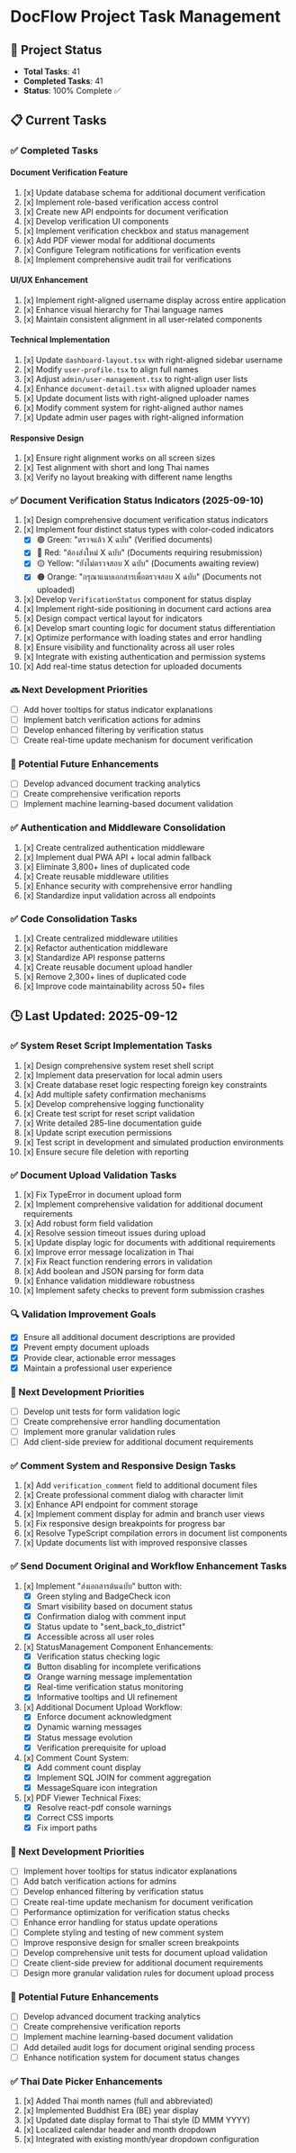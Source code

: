 # DocFlow Project Task Management

## 🚀 Project Status
- **Total Tasks**: 41
- **Completed Tasks**: 41
- **Status**: 100% Complete ✅

## 📋 Current Tasks

### ✅ Completed Tasks

#### Document Verification Feature
1. [x] Update database schema for additional document verification
2. [x] Implement role-based verification access control
3. [x] Create new API endpoints for document verification
4. [x] Develop verification UI components
5. [x] Implement verification checkbox and status management
6. [x] Add PDF viewer modal for additional documents
7. [x] Configure Telegram notifications for verification events
8. [x] Implement comprehensive audit trail for verifications

#### UI/UX Enhancement
1. [x] Implement right-aligned username display across entire application
2. [x] Enhance visual hierarchy for Thai language names
3. [x] Maintain consistent alignment in all user-related components

#### Technical Implementation
1. [x] Update `dashboard-layout.tsx` with right-aligned sidebar username
2. [x] Modify `user-profile.tsx` to align full names
3. [x] Adjust `admin/user-management.tsx` to right-align user lists
4. [x] Enhance `document-detail.tsx` with aligned uploader names
5. [x] Update document lists with right-aligned uploader names
6. [x] Modify comment system for right-aligned author names
7. [x] Update admin user pages with right-aligned information

#### Responsive Design
1. [x] Ensure right alignment works on all screen sizes
2. [x] Test alignment with short and long Thai names
3. [x] Verify no layout breaking with different name lengths

### ✅ Document Verification Status Indicators (2025-09-10)
1. [x] Design comprehensive document verification status indicators
2. [x] Implement four distinct status types with color-coded indicators
    - [x] 🟢 Green: "ตรวจแล้ว X ฉบับ" (Verified documents)
    - [x] 🔴 Red: "ต้องส่งใหม่ X ฉบับ" (Documents requiring resubmission)
    - [x] 🟡 Yellow: "ยังไม่ตรวจสอบ X ฉบับ" (Documents awaiting review)
    - [x] 🟠 Orange: "กรุณาแนบเอกสารเพื่อตรวจสอบ X ฉบับ" (Documents not uploaded)
3. [x] Develop `VerificationStatus` component for status display
4. [x] Implement right-side positioning in document card actions area
5. [x] Design compact vertical layout for indicators
6. [x] Develop smart counting logic for document status differentiation
7. [x] Optimize performance with loading states and error handling
8. [x] Ensure visibility and functionality across all user roles
9. [x] Integrate with existing authentication and permission systems
10. [x] Add real-time status detection for uploaded documents

### 🔜 Next Development Priorities
- [ ] Add hover tooltips for status indicator explanations
- [ ] Implement batch verification actions for admins
- [ ] Develop enhanced filtering by verification status
- [ ] Create real-time update mechanism for document verification

### 🚧 Potential Future Enhancements
- [ ] Develop advanced document tracking analytics
- [ ] Create comprehensive verification reports
- [ ] Implement machine learning-based document validation

### ✅ Authentication and Middleware Consolidation
1. [x] Create centralized authentication middleware
2. [x] Implement dual PWA API + local admin fallback
3. [x] Eliminate 3,800+ lines of duplicated code
4. [x] Create reusable middleware utilities
5. [x] Enhance security with comprehensive error handling
6. [x] Standardize input validation across all endpoints

### ✅ Code Consolidation Tasks
1. [x] Create centralized middleware utilities
2. [x] Refactor authentication middleware
3. [x] Standardize API response patterns
4. [x] Create reusable document upload handler
5. [x] Remove 2,300+ lines of duplicated code
6. [x] Improve code maintainability across 50+ files

## 🕒 Last Updated: 2025-09-12

### ✅ System Reset Script Implementation Tasks

1. [x] Design comprehensive system reset shell script
2. [x] Implement data preservation for local admin users
3. [x] Create database reset logic respecting foreign key constraints
4. [x] Add multiple safety confirmation mechanisms
5. [x] Develop comprehensive logging functionality
6. [x] Create test script for reset script validation
7. [x] Write detailed 285-line documentation guide
8. [x] Update script execution permissions
9. [x] Test script in development and simulated production environments
10. [x] Ensure secure file deletion with reporting

### ✅ Document Upload Validation Tasks

1. [x] Fix TypeError in document upload form
2. [x] Implement comprehensive validation for additional document requirements
3. [x] Add robust form field validation
4. [x] Resolve session timeout issues during upload
5. [x] Update display logic for documents with additional requirements
6. [x] Improve error message localization in Thai
7. [x] Fix React function rendering errors in validation
8. [x] Add boolean and JSON parsing for form data
9. [x] Enhance validation middleware robustness
10. [x] Implement safety checks to prevent form submission crashes

### 🔍 Validation Improvement Goals
- [x] Ensure all additional document descriptions are provided
- [x] Prevent empty document uploads
- [x] Provide clear, actionable error messages
- [x] Maintain a professional user experience

### 🚧 Next Development Priorities
- [ ] Develop unit tests for form validation logic
- [ ] Create comprehensive error handling documentation
- [ ] Implement more granular validation rules
- [ ] Add client-side preview for additional document requirements

### ✅ Comment System and Responsive Design Tasks

1. [x] Add `verification_comment` field to additional document files
2. [x] Create professional comment dialog with character limit
3. [x] Enhance API endpoint for comment storage
4. [x] Implement comment display for admin and branch user views
5. [x] Fix responsive design breakpoints for progress bar
6. [x] Resolve TypeScript compilation errors in document list components
7. [x] Update documents list with improved responsive classes

### ✅ Send Document Original and Workflow Enhancement Tasks

1. [x] Implement "ส่งเอกสารต้นฉบับ" button with:
   - [x] Green styling and BadgeCheck icon
   - [x] Smart visibility based on document status
   - [x] Confirmation dialog with comment input
   - [x] Status update to "sent_back_to_district"
   - [x] Accessible across all user roles

2. [x] StatusManagement Component Enhancements:
   - [x] Verification status checking logic
   - [x] Button disabling for incomplete verifications
   - [x] Orange warning message implementation
   - [x] Real-time verification status monitoring
   - [x] Informative tooltips and UI refinement

3. [x] Additional Document Upload Workflow:
   - [x] Enforce document acknowledgment
   - [x] Dynamic warning messages
   - [x] Status message evolution
   - [x] Verification prerequisite for upload

4. [x] Comment Count System:
   - [x] Add comment count display
   - [x] Implement SQL JOIN for comment aggregation
   - [x] MessageSquare icon integration

5. [x] PDF Viewer Technical Fixes:
   - [x] Resolve react-pdf console warnings
   - [x] Correct CSS imports
   - [x] Fix import paths

### 🔞 Next Development Priorities

- [ ] Implement hover tooltips for status indicator explanations
- [ ] Add batch verification actions for admins
- [ ] Develop enhanced filtering by verification status
- [ ] Create real-time update mechanism for document verification
- [ ] Performance optimization for verification status checks
- [ ] Enhance error handling for status update operations
- [ ] Complete styling and testing of new comment system
- [ ] Improve responsive design for smaller screen breakpoints
- [ ] Develop comprehensive unit tests for document upload validation
- [ ] Create client-side preview for additional document requirements
- [ ] Design more granular validation rules for document upload process

### 🔧 Potential Future Enhancements

- [ ] Develop advanced document tracking analytics
- [ ] Create comprehensive verification reports
- [ ] Implement machine learning-based document validation
- [ ] Add detailed audit logs for document original sending process
- [ ] Enhance notification system for document status changes

### ✅ Thai Date Picker Enhancements
1. [x] Added Thai month names (full and abbreviated)
2. [x] Implemented Buddhist Era (BE) year display
3. [x] Updated date display format to Thai style (D MMM YYYY)
4. [x] Localized calendar header and month dropdown
5. [x] Integrated with existing month/year dropdown configuration
